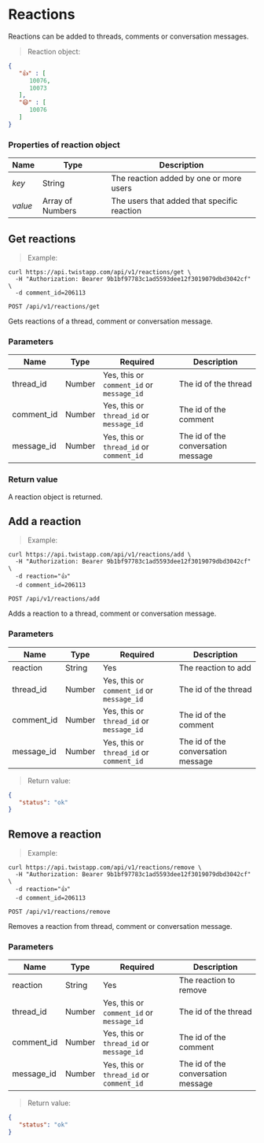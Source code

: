 # Reactions

Reactions can be added to threads, comments or conversation messages.

> Reaction object:

```json
{
   "👍" : [
      10076,
      10073
   ],
   "😄" : [
      10076
   ]
}
```

### Properties of reaction object

| Name | Type | Description |
| ---- | --- | --- |
| *key* | String | The reaction added by one or more users |
| *value* | Array of Numbers | The users that added that specific reaction |


## Get reactions

> Example:

```shell
curl https://api.twistapp.com/api/v1/reactions/get \
  -H "Authorization: Bearer 9b1bf97783c1ad5593dee12f3019079dbd3042cf" \
  -d comment_id=206113
```

`POST /api/v1/reactions/get`

Gets reactions of a thread, comment or conversation message.

### Parameters

| Name | Type | Required | Description |
| --- | --- | --- | --- |
| thread_id | Number | Yes, this or `comment_id` or `message_id` | The id of the thread |
| comment_id | Number | Yes, this or `thread_id` or `message_id` | The id of the comment |
| message_id | Number | Yes, this or `thread_id` or `comment_id` | The id of the conversation message |

### Return value

A reaction object is returned.


## Add a reaction

> Example:

```shell
curl https://api.twistapp.com/api/v1/reactions/add \
  -H "Authorization: Bearer 9b1bf97783c1ad5593dee12f3019079dbd3042cf" \
  -d reaction="👍"
  -d comment_id=206113
```

`POST /api/v1/reactions/add`

Adds a reaction to a thread, comment or conversation message.

### Parameters

| Name | Type | Required | Description |
| --- | --- | --- | --- |
| reaction | String | Yes | The reaction to add |
| thread_id | Number | Yes, this or `comment_id` or `message_id` | The id of the thread |
| comment_id | Number | Yes, this or `thread_id` or `message_id` | The id of the comment |
| message_id | Number | Yes, this or `thread_id` or `comment_id` | The id of the conversation message |

> Return value:

```json
{
   "status": "ok"
}
```


## Remove a reaction

> Example:

```shell
curl https://api.twistapp.com/api/v1/reactions/remove \
  -H "Authorization: Bearer 9b1bf97783c1ad5593dee12f3019079dbd3042cf" \
  -d reaction="👍"
  -d comment_id=206113
```

`POST /api/v1/reactions/remove`

Removes a reaction from thread, comment or conversation message.

### Parameters
| Name | Type | Required | Description |
| --- | --- | --- | --- |
| reaction | String | Yes | The reaction to remove |
| thread_id | Number | Yes, this or `comment_id` or `message_id` | The id of the thread |
| comment_id | Number | Yes, this or `thread_id` or `message_id` | The id of the comment |
| message_id | Number | Yes, this or `thread_id` or `comment_id` | The id of the conversation message |

> Return value:

```json
{
   "status": "ok"
}
```
